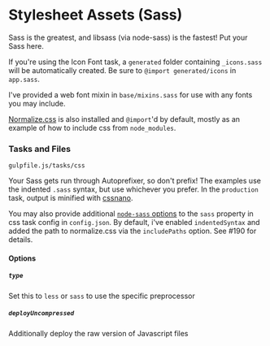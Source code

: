 # Stylesheet Assets (Sass)
Sass is the greatest, and libsass (via node-sass) is the fastest! Put your Sass here. 

If you're using the Icon Font task, a `generated` folder containing `_icons.sass` will be automatically created. Be sure to `@import generated/icons` in `app.sass`.

I've provided a web font mixin in `base/mixins.sass` for use with any fonts you may include.

[Normalize.css](https://github.com/necolas/normalize.css) is also installed and `@import`'d by default, mostly as an example of how to include css from `node_modules`.

### Tasks and Files
```
gulpfile.js/tasks/css
```
Your Sass gets run through Autoprefixer, so don't prefix! The examples use the indented `.sass` syntax, but use whichever you prefer. In the `production` task, output is minified with [cssnano](https://github.com/ben-eb/cssnano).

You may also provide additional [`node-sass` options](https://github.com/sass/node-sass#options) to the `sass` property in css task config in `config.json`. By default, i've enabled `indentedSyntax` and added the path to normalize.css via the `includePaths` option. See #190 for details.

#### Options

##### `type`
Set this to `less` or `sass` to use the specific preprocessor

##### `deployUncompressed`
Additionally deploy the raw version of Javascript files
